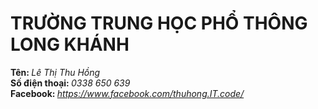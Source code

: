 <body>
	<h1>TRƯỜNG TRUNG HỌC PHỔ THÔNG LONG KHÁNH</h1>
	<div class="thongtin"></div>
		<b>Tên: </b> <i>Lê Thị Thu Hồng</i>
	<div class="thongtin"></div>
		<b>Số điện thoại: </b> <i>0338 650 639</i>
	<div class="thongtin"></div>
		<b>Facebook: </b> <i> <a href="https://www.facebook.com/thuhong.IT.code/"> https://www.facebook.com/thuhong.IT.code/ </a></i>
</body>
</html>
